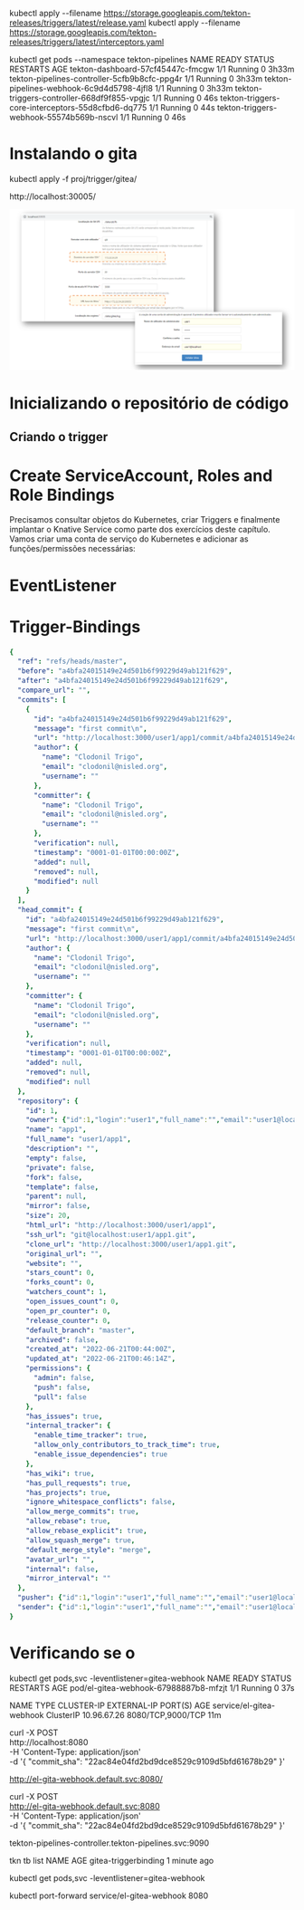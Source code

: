 kubectl apply --filename https://storage.googleapis.com/tekton-releases/triggers/latest/release.yaml
kubectl apply --filename https://storage.googleapis.com/tekton-releases/triggers/latest/interceptors.yaml

kubectl get pods --namespace tekton-pipelines 
NAME                                                READY   STATUS    RESTARTS   AGE
tekton-dashboard-57cf45447c-fmcgw                   1/1     Running   0          3h33m
tekton-pipelines-controller-5cfb9b8cfc-ppg4r        1/1     Running   0          3h33m
tekton-pipelines-webhook-6c9d4d5798-4jfl8           1/1     Running   0          3h33m
tekton-triggers-controller-668df9f855-vpgjc         1/1     Running   0          46s
tekton-triggers-core-interceptors-55d8cfbd6-dq775   1/1     Running   0          44s
tekton-triggers-webhook-55574b569b-nscvl            1/1     Running   0          46s


# Instalando o gita
kubectl apply -f proj/trigger/gitea/

http://localhost:30005/

![trigger](img/image40.png)


# Inicializando o repositório de código

## Criando o trigger

# Create ServiceAccount, Roles and Role Bindings

Precisamos consultar objetos do Kubernetes, criar Triggers e finalmente implantar o Knative Service como parte dos exercícios deste capítulo. Vamos criar uma conta de serviço do Kubernetes e adicionar as funções/permissões necessárias:



# EventListener

# Trigger-Bindings
```yaml
{
  "ref": "refs/heads/master",
  "before": "a4bfa24015149e24d501b6f99229d49ab121f629",
  "after": "a4bfa24015149e24d501b6f99229d49ab121f629",
  "compare_url": "",
  "commits": [
    {
      "id": "a4bfa24015149e24d501b6f99229d49ab121f629",
      "message": "first commit\n",
      "url": "http://localhost:3000/user1/app1/commit/a4bfa24015149e24d501b6f99229d49ab121f629",
      "author": {
        "name": "Clodonil Trigo",
        "email": "clodonil@nisled.org",
        "username": ""
      },
      "committer": {
        "name": "Clodonil Trigo",
        "email": "clodonil@nisled.org",
        "username": ""
      },
      "verification": null,
      "timestamp": "0001-01-01T00:00:00Z",
      "added": null,
      "removed": null,
      "modified": null
    }
  ],
  "head_commit": {
    "id": "a4bfa24015149e24d501b6f99229d49ab121f629",
    "message": "first commit\n",
    "url": "http://localhost:3000/user1/app1/commit/a4bfa24015149e24d501b6f99229d49ab121f629",
    "author": {
      "name": "Clodonil Trigo",
      "email": "clodonil@nisled.org",
      "username": ""
    },
    "committer": {
      "name": "Clodonil Trigo",
      "email": "clodonil@nisled.org",
      "username": ""
    },
    "verification": null,
    "timestamp": "0001-01-01T00:00:00Z",
    "added": null,
    "removed": null,
    "modified": null
  },
  "repository": {
    "id": 1,
    "owner": {"id":1,"login":"user1","full_name":"","email":"user1@localhost","avatar_url":"http://localhost:3000/user/avatar/user1/-1","language":"","is_admin":false,"last_login":"0001-01-01T00:00:00Z","created":"2022-06-21T00:43:25Z","restricted":false,"active":false,"prohibit_login":false,"location":"","website":"","description":"","visibility":"public","followers_count":0,"following_count":0,"starred_repos_count":0,"username":"user1"},
    "name": "app1",
    "full_name": "user1/app1",
    "description": "",
    "empty": false,
    "private": false,
    "fork": false,
    "template": false,
    "parent": null,
    "mirror": false,
    "size": 20,
    "html_url": "http://localhost:3000/user1/app1",
    "ssh_url": "git@localhost:user1/app1.git",
    "clone_url": "http://localhost:3000/user1/app1.git",
    "original_url": "",
    "website": "",
    "stars_count": 0,
    "forks_count": 0,
    "watchers_count": 1,
    "open_issues_count": 0,
    "open_pr_counter": 0,
    "release_counter": 0,
    "default_branch": "master",
    "archived": false,
    "created_at": "2022-06-21T00:44:00Z",
    "updated_at": "2022-06-21T00:46:14Z",
    "permissions": {
      "admin": false,
      "push": false,
      "pull": false
    },
    "has_issues": true,
    "internal_tracker": {
      "enable_time_tracker": true,
      "allow_only_contributors_to_track_time": true,
      "enable_issue_dependencies": true
    },
    "has_wiki": true,
    "has_pull_requests": true,
    "has_projects": true,
    "ignore_whitespace_conflicts": false,
    "allow_merge_commits": true,
    "allow_rebase": true,
    "allow_rebase_explicit": true,
    "allow_squash_merge": true,
    "default_merge_style": "merge",
    "avatar_url": "",
    "internal": false,
    "mirror_interval": ""
  },
  "pusher": {"id":1,"login":"user1","full_name":"","email":"user1@localhost","avatar_url":"http://localhost:3000/user/avatar/user1/-1","language":"","is_admin":false,"last_login":"0001-01-01T00:00:00Z","created":"2022-06-21T00:43:25Z","restricted":false,"active":false,"prohibit_login":false,"location":"","website":"","description":"","visibility":"public","followers_count":0,"following_count":0,"starred_repos_count":0,"username":"user1"},
  "sender": {"id":1,"login":"user1","full_name":"","email":"user1@localhost","avatar_url":"http://localhost:3000/user/avatar/user1/-1","language":"","is_admin":false,"last_login":"0001-01-01T00:00:00Z","created":"2022-06-21T00:43:25Z","restricted":false,"active":false,"prohibit_login":false,"location":"","website":"","description":"","visibility":"public","followers_count":0,"following_count":0,"starred_repos_count":0,"username":"user1"}
}
```
# Verificando se o 
 kubectl get pods,svc -leventlistener=gitea-webhook
NAME                                    READY   STATUS    RESTARTS   AGE
pod/el-gitea-webhook-67988887b8-mfzjt   1/1     Running   0          37s

NAME                       TYPE        CLUSTER-IP    EXTERNAL-IP   PORT(S)             AGE
service/el-gitea-webhook   ClusterIP   10.96.67.26   <none>        8080/TCP,9000/TCP   11m



curl -X POST \
  http://localhost:8080 \
  -H 'Content-Type: application/json' \
  -d '{ "commit_sha": "22ac84e04fd2bd9dce8529c9109d5bfd61678b29" }'

http://el-gita-webhook.default.svc:8080/

curl -X POST \
  http://el-gita-webhook.default.svc:8080 \
  -H 'Content-Type: application/json' \
  -d '{ "commit_sha": "22ac84e04fd2bd9dce8529c9109d5bfd61678b29" }'

tekton-pipelines-controller.tekton-pipelines.svc:9090

tkn tb  list
NAME                   AGE
gitea-triggerbinding   1 minute ago


kubectl get pods,svc -leventlistener=gitea-webhook



kubectl port-forward service/el-gitea-webhook 8080